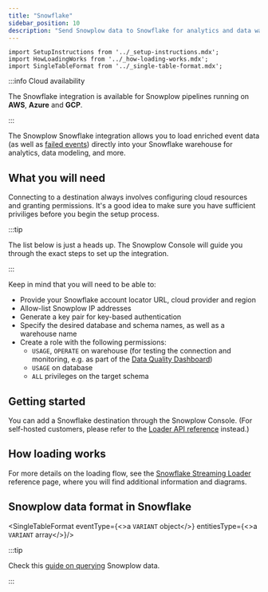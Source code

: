 ```yaml
---
title: "Snowflake"
sidebar_position: 10
description: "Send Snowplow data to Snowflake for analytics and data warehousing"
---
```


```mdx-code-block
import SetupInstructions from '../_setup-instructions.mdx';
import HowLoadingWorks from '../_how-loading-works.mdx';
import SingleTableFormat from '../_single-table-format.mdx';
```

:::info Cloud availability

The Snowflake integration is available for Snowplow pipelines running on **AWS**, **Azure** and **GCP**.

:::

The Snowplow Snowflake integration allows you to load enriched event data (as well as [failed events](/docs/fundamentals/failed-events/index.md)) directly into your Snowflake warehouse for analytics, data modeling, and more.

## What you will need

Connecting to a destination always involves configuring cloud resources and granting permissions. It's a good idea to make sure you have sufficient priviliges before you begin the setup process.

:::tip

The list below is just a heads up. The Snowplow Console will guide you through the exact steps to set up the integration.

:::

Keep in mind that you will need to be able to:

* Provide your Snowflake account locator URL, cloud provider and region
* Allow-list Snowplow IP addresses
* Generate a key pair for key-based authentication
* Specify the desired database and schema names, as well as a warehouse name
* Create a role with the following permissions:
  * `USAGE`, `OPERATE` on warehouse (for testing the connection and monitoring, e.g. as part of the [Data Quality Dashboard](/docs/data-product-studio/data-quality/failed-events/monitoring-failed-events/index.md#data-quality-dashboard))
  * `USAGE` on database
  * `ALL` privileges on the target schema

## Getting started

You can add a Snowflake destination through the Snowplow Console. (For self-hosted customers, please refer to the [Loader API reference](/docs/api-reference/loaders-storage-targets/snowflake-streaming-loader/index.md) instead.)

<SetupInstructions destinationName="Snowflake" connectionType="Snowflake" />

## How loading works

<HowLoadingWorks/>

For more details on the loading flow, see the [Snowflake Streaming Loader](/docs/api-reference/loaders-storage-targets/snowflake-streaming-loader/index.md) reference page, where you will find additional information and diagrams.

## Snowplow data format in Snowflake

<SingleTableFormat eventType={<>a <code>VARIANT</code> object</>} entitiesType={<>a <code>VARIANT</code> array</>}/>

:::tip

Check this [guide on querying](/docs/destinations/warehouses-lakes/querying-data/index.md?warehouse=snowflake) Snowplow data.

:::
